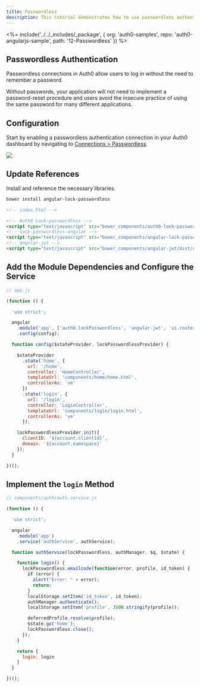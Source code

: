 ```yaml
---
title: Passwordless
description: This tutorial demonstrates how to use passwordless authentication
---
```


<%= include('../../_includes/_package', {
  org: 'auth0-samples',
  repo: 'auth0-angularjs-sample',
  path: '12-Passwordless'
}) %>

## Passwordless Authentication

Passwordless connections in Auth0 allow users to log in without the need to remember a password.

Without passwords, your application will not need to implement a password-reset procedure and users avoid the insecure practice of using the same password for many different applications.

## Configuration

Start by enabling a passwordless authentication connection in your Auth0 dashboard by navigating to [Connections > Passwordless](${manage_url}/#/connections/passwordless).

![](/media/articles/connections/passwordless/passwordless-connections.png)

## Update References

Install and reference the necessary libraries.

```bash
bower install angular-lock-passwordless
```

```html
<!-- index.html -->

<!-- Auth0 Lock-passwordless -->
<script type="text/javascript" src="bower_components/auth0-lock-passwordless/build/lock-passwordless.js"></script>
<!-- lock-passwordless-angular -->
<script type="text/javascript" src="bower_components/angular-lock-passwordless/dist/angular-lock-passwordless.js"></script>
<!-- angular-jwt -->
<script type="text/javascript" src="bower_components/angular-jwt/dist/angular-jwt.js"></script>
```

## Add the Module Dependencies and Configure the Service

```js
// app.js

(function () {

  'use strict';

  angular
    .module('app', ['auth0.lockPasswordless', 'angular-jwt', 'ui.router'])
    .config(config);

  function config($stateProvider, lockPasswordlessProvider) {

    $stateProvider
      .state('home', {
        url: '/home',
        controller: 'HomeController',
        templateUrl: 'components/home/home.html',
        controllerAs: 'vm'
      })
      .state('login', {
        url: '/login',
        controller: 'LoginController',
        templateUrl: 'components/login/login.html',
        controllerAs: 'vm'
      });

    lockPasswordlessProvider.init({
      clientID: '${account.clientId}',
      domain: '${account.namespace}'
    });
  }

})();
```

## Implement the `login` Method

```js
// components/auth/auth.service.js

(function () {

  'use strict';

  angular
    .module('app')
    .service('authService', authService);

  function authService(lockPasswordless, authManager, $q, $state) {

    function login() {
      lockPasswordless.emailcode(function(error, profile, id_token) {
        if (error) {
          alert("Error: " + error);
          return;
        }
        localStorage.setItem('id_token', id_token);
        authManager.authenticate();
        localStorage.setItem('profile', JSON.stringify(profile));

        deferredProfile.resolve(profile);
        $state.go('home');
        lockPasswordless.close();
      });
    }

    return {
      login: login
    }
  }

})();
```
